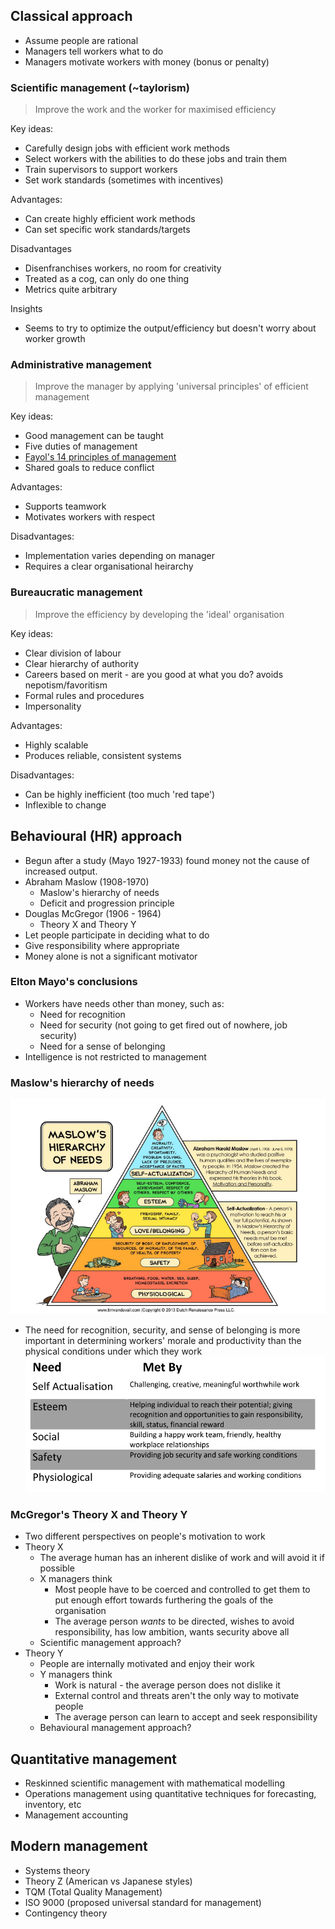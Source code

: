 ## Classical approach
- Assume people are rational
- Managers tell workers what to do
- Managers motivate workers with money (bonus or penalty)
### Scientific management (~taylorism)
>Improve the work and the worker for maximised efficiency

Key ideas:
- Carefully design jobs with efficient work methods
- Select workers with the abilities to do these jobs and train them
- Train supervisors to support workers
- Set work standards (sometimes with incentives)

Advantages:
- Can create highly efficient work methods
- Can set specific work standards/targets

Disadvantages
- Disenfranchises workers, no room for creativity
- Treated as a cog, can only do one thing
- Metrics quite arbitrary

Insights
- Seems to try to optimize the output/efficiency but doesn't worry about worker growth

### Administrative management
>Improve the manager by applying 'universal principles' of efficient management

Key ideas:
- Good management can be taught
- Five duties of management
- [Fayol's 14 principles of management](https://www.simplilearn.com/principles-of-management-by-henri-fayol-article)
- Shared goals to reduce conflict

Advantages:
- Supports teamwork
- Motivates workers with respect

Disadvantages:
- Implementation varies depending on manager
- Requires a clear organisational heirarchy

### Bureaucratic management
>Improve the efficiency by developing the 'ideal' organisation

Key ideas:
- Clear division of labour
- Clear hierarchy of authority
- Careers based on merit - are you good at what you do? avoids nepotism/favoritism
- Formal rules and procedures
- Impersonality

Advantages:
- Highly scalable
- Produces reliable, consistent systems

Disadvantages:
- Can be highly inefficient (too much 'red tape')
- Inflexible to change

## Behavioural (HR) approach
- Begun after a study (Mayo 1927-1933) found money not the cause of increased output.
- Abraham Maslow (1908-1970)
	- Maslow's hierarchy of needs
	- Deficit and progression principle
- Douglas McGregor (1906 - 1964)
	- Theory X and Theory Y
- Let people participate in deciding what to do
- Give responsibility where appropriate
- Money alone is not a significant motivator

### Elton Mayo's conclusions
- Workers have needs other than money, such as:
	- Need for recognition
	- Need for security (not going to get fired out of nowhere, job security)
	- Need for a sense of belonging
- Intelligence is not restricted to management

### Maslow's hierarchy of needs
![](images/Pasted%20image%2020240726122311.png)
- The need for recognition, security, and sense of belonging is more important in determining workers' morale and productivity than the physical conditions under which they work
![](images/Pasted%20image%2020240726123738.png)

### McGregor's Theory X and Theory Y
- Two different perspectives on people's motivation to work
- Theory X
	- The average human has an inherent dislike of work and will avoid it if possible
	- X managers think
		- Most people have to be coerced and controlled to get them to put enough effort towards furthering the goals of the organisation
		- The average person *wants* to be directed, wishes to avoid responsibility, has low ambition, wants security above all
	- Scientific management approach?
- Theory Y
	- People are internally motivated and enjoy their work
	- Y managers think
		- Work is natural - the average person does not dislike it
		- External control and threats aren't the only way to motivate people
		- The average person can learn to accept and seek responsibility
	- Behavioural management approach?
## Quantitative management
- Reskinned scientific management with mathematical modelling
- Operations management using quantitative techniques for forecasting, inventory, etc
- Management accounting

## Modern management
- Systems theory
- Theory Z (American vs Japanese styles)
- TQM (Total Quality Management)
- ISO 9000 (proposed universal standard for management)
- Contingency theory

